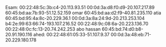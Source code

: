 Esam:
00:22:48:5c:3b:c4-20.113.93.51
00:0d:3a:d8:f0:d9-20.107.217.89
60:45:bd:aa:7b:93-51.12.52.159
omar
60:45:bd:aa:d2:f9-40.81.235.110
atia
60:45:bd:95:4a:8c-20.229.36.1
00:0d:3a:8a:24:9d-20.213.253.104
b4:2e:99:63:66:74-193.107.216.52
00:22:48:9c:08:6a-20.223.136.70
00:22:48:0c:fc:13-20.74.242.253
abo hassan
60:45:bd:74:d0:b8-20.91.190.116
ahed:
00:22:48:61:05:33-51.107.9.37
00:0d:3a:48:eb:71-20.229.180.178
